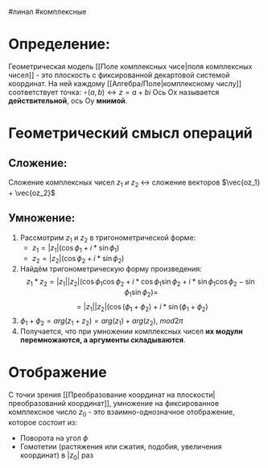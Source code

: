 #линал #комплексные 
# Определение:
Геометрическая модель [[Поле комплексных чисе|поля комплексных чисел]] - это плоскость с фиксированной декартовой системой координат.
На ней каждому [[Алгебра/Поле|комплексному числу]] соответствует точка: $\circ (a, b) \longleftrightarrow z = a + bi$
Ось Ox называется **действительной**, ось Oy **мнимой**.
# Геометрический смысл операций
## Сложение:
Сложение комплексных чисел $z_1 \ и \ z_2\ \longleftrightarrow$ сложение векторов $\vec{oz_1} + \vec{oz_2}$
## Умножение:
1. Рассмотрим $z_1$ и $z_2$ в тригонометрической форме:
	- $z_1 = |z_1|(\cos \phi_1 + i*\sin \phi_1)$
	- $z_2 = |z_2|(\cos \phi_2 + i*\sin \phi_2)$
2. Найдём тригонометрическую форму произведения:
	$$z_1 * z_2 = |z_1||z_2|(\cos \phi_1 \cos \phi_2 + i* \cos \phi_1 \sin \phi_2 + i*\sin \phi_1\cos \phi_2 - \sin \phi_1 \sin \phi_2) = $$
	$$= |z_1||z_2|(\cos (\phi_1 + \phi_2) + i*\sin (\phi_1 + \phi_2)$$
3. $\phi_1 + \phi_2 = arg(z_1 + z_2) = arg(z_1) + arg(z_2), \ mod 2\pi$
4. Получается, что при умножении комплексных чисел **их модули перемножаются, а аргументы складываются**.
# Отображение
С точки зрения [[Преобразование координат на плоскости|преобразований координат]], умножение на фиксированное комплексное число $z_0$ - это взаимно-однозначное отображение, которое состоит из:
- Поворота на угол $\phi$
- Гомотетии (растяжения или сжатия, подобия, увеличения координат) в $|z_0|$ раз